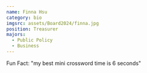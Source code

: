 ```yaml
---
name: Finna Hsu
category: bio
imgsrc: assets/Board2024/finna.jpg
position: Treasurer
majors:
  - Public Policy
  - Business
---
```

Fun Fact: "my best mini crossword time is 6 seconds"
